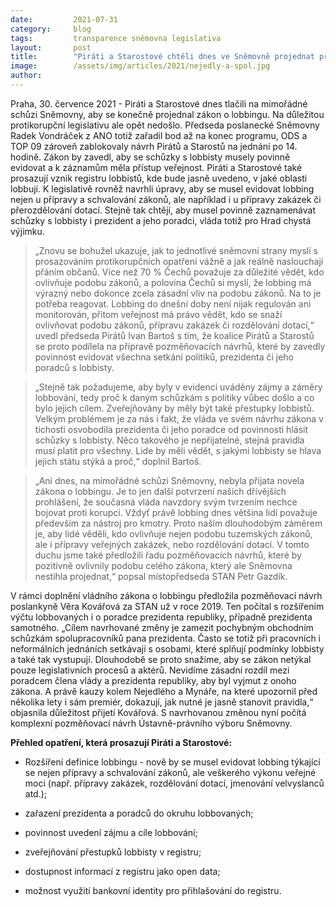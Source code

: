 ```yaml
---
date:         2021-07-31
category:     blog
tags:         transparence sněmovna legislativa
layout:       post
title:        "Piráti a Starostové chtěli dnes ve Sněmovně projednat protikorupční zákon o lobbingu. ODS a TOP 09 bohužel jednání znemožnily"
image:        /assets/img/articles/2021/nejedly-a-spol.jpg
author:       
---
```




Praha, 30. července 2021 - Piráti a Starostové dnes tlačili na mimořádné schůzi Sněmovny, aby se konečně projednal zákon o lobbingu. Na důležitou protikorupční legislativu ale opět nedošlo. Předseda poslanecké Sněmovny Radek Vondráček z ANO totiž zařadil bod až na konec programu, ODS a TOP 09 zároveň zablokovaly návrh Pirátů a Starostů na jednání po 14. hodině. Zákon by zavedl, aby se schůzky s lobbisty musely povinně evidovat a k záznamům měla přístup veřejnost. Piráti a Starostové také prosazují vznik registru lobbistů, kde bude jasně uvedeno, v jaké oblasti lobbují. K legislativě rovněž navrhli úpravy, aby se musel evidovat lobbing nejen u přípravy a schvalování zákonů, ale například i u přípravy zakázek či přerozdělování dotací. Stejně tak chtějí, aby musel povinně zaznamenávat schůzky s lobbisty i prezident a jeho poradci, vláda totiž pro Hrad chystá výjimku.


> „Znovu se bohužel ukazuje, jak to jednotlivé sněmovní strany myslí s prosazováním protikorupčních opatření vážně a jak reálně naslouchají přáním občanů. Více než 70 % Čechů považuje za důležité vědět, kdo ovlivňuje podobu zákonů, a polovina Čechů si myslí, že lobbing má výrazný nebo dokonce zcela zásadní vliv na podobu zákonů. Na to je potřeba reagovat. Lobbing do dnešní doby není nijak regulován ani monitorován, přitom veřejnost má právo vědět, kdo se snaží ovlivňovat podobu zákonů, přípravu zakázek či rozdělování dotací,“ uvedl předseda Pirátů Ivan Bartoš s tím, že koalice Pirátů a Starostů se proto podílela na přípravě pozměňovacích návrhů, které by zavedly povinnost evidovat všechna setkání politiků, prezidenta či jeho poradců s lobbisty. 


> „Stejně tak požadujeme, aby byly v evidenci uváděny zájmy a záměry lobbování, tedy proč k daným schůzkám s politiky vůbec došlo a co bylo jejich cílem. Zveřejňovány by měly být také přestupky lobbistů. Velkým problémem je za nás i fakt, že vláda ve svém návrhu zákona v tichosti osvobodila prezidenta či jeho poradce od povinnosti hlásit schůzky s lobbisty. Něco takového je nepřijatelné, stejná pravidla musí platit pro všechny. Lide by měli vědět, s jakými lobbisty se hlava jejich státu stýká a proč,“ doplnil Bartoš.


> „Ani dnes, na mimořádné schůzi Sněmovny, nebyla přijata novela zákona o lobbingu. Je to jen další potvrzení našich dřívějších prohlášení, že současná vláda navzdory svým tvrzením nechce bojovat proti korupci. Vždyť právě lobbing dnes většina lidí považuje především za nástroj pro kmotry. Proto naším dlouhodobým záměrem je, aby lidé věděli, kdo ovlivňuje nejen podobu tuzemských zákonů, ale i přípravy veřejných zakázek, nebo rozdělování dotací. V tomto duchu jsme také předložili řadu pozměňovacích návrhů, které by pozitivně ovlivnily podobu celého zákona, který ale Sněmovna nestihla projednat,“ popsal místopředseda STAN Petr Gazdík. 


V rámci doplnění vládního zákona o lobbingu předložila pozměňovací návrh poslankyně Věra Kovářová za STAN už v roce 2019. Ten počítal s rozšířením výčtu lobbovaných i o poradce prezidenta republiky, případně prezidenta samotného. „Cílem navrhované změny je zamezit pochybným obchodním schůzkám spolupracovníků pana prezidenta. Často se totiž při pracovních i neformálních jednáních setkávají s osobami, které splňují podmínky lobbisty a také tak vystupují. Dlouhodobě se proto snažíme, aby se zákon netýkal pouze legislativních procesů a aktérů. Nevidíme zásadní rozdíl mezi poradcem člena vlády a prezidenta republiky, aby byl vyjmut z onoho zákona. A právě kauzy kolem Nejedlého a Mynáře, na které upozornil před několika lety i sám premiér, dokazují, jak nutné je jasně stanovit pravidla,“ objasnila důležitost přijetí Kovářová. S navrhovanou změnou nyní počítá komplexní pozměňovací návrh Ústavně-právního výboru Sněmovny.


**Přehled opatření, která prosazují Piráti a Starostové:**

* Rozšíření definice lobbingu - nově by se musel evidovat lobbing týkající se nejen přípravy a schvalování zákonů, ale veškerého výkonu veřejné moci (např. přípravy zakázek, rozdělování dotací, jmenování velvyslanců atd.);

* zařazení prezidenta a poradců do okruhu lobbovaných;

* povinnost uvedení zájmu a cíle lobbování;

* zveřejňování přestupků lobbisty v registru;

* dostupnost informací z registru jako open data;

* možnost využití bankovní identity pro přihlašování do registru.

